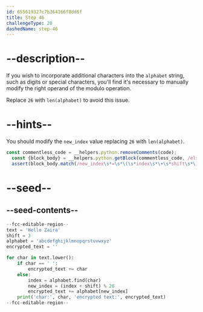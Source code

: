 ```yaml
---
id: 655619327c7b364166f8dd6f
title: Step 46
challengeType: 20
dashedName: step-46
---
```


# --description--

If you wish to incorporate additional characters into the `alphabet` string, such as digits or special characters, you'll find it's necessary to manually modify the right operand of the modulo operation.

Replace `26` with `len(alphabet)` to avoid this issue.

# --hints--

You should modify the `new_index` value replacing `26` with `len(alphabet)`.

```js
const commentless_code = __helpers.python.removeComments(code);
  const {block_body} = __helpers.python.getBlock(commentless_code, /else/);
  assert(block_body.match(/new_index\s*=\s*\(\s*index\s*\+\s*shift\s*\)\s*%\s*len\s*\(\s*alphabet\s*\)/));
```

# --seed--

## --seed-contents--

```py
--fcc-editable-region--
text = 'Hello Zaira'
shift = 3
alphabet = 'abcdefghijklmnopqrstuvwxyz'
encrypted_text = ''

for char in text.lower():
    if char == ' ':
        encrypted_text += char
    else:
        index = alphabet.find(char)
        new_index = (index + shift) % 26
        encrypted_text += alphabet[new_index]
    print('char:', char, 'encrypted text:', encrypted_text)
--fcc-editable-region--
```
